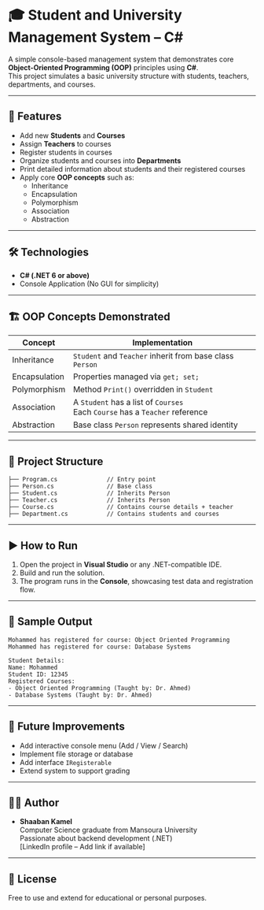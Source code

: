 
# 🎓 Student and University Management System – C#

A simple console-based management system that demonstrates core **Object-Oriented Programming (OOP)** principles using **C#**.  
This project simulates a basic university structure with students, teachers, departments, and courses.

---

## 🧠 Features

- Add new **Students** and **Courses**
- Assign **Teachers** to courses
- Register students in courses
- Organize students and courses into **Departments**
- Print detailed information about students and their registered courses
- Apply core **OOP concepts** such as:
  - Inheritance
  - Encapsulation
  - Polymorphism
  - Association
  - Abstraction

---

## 🛠️ Technologies

- **C# (.NET 6 or above)**  
- Console Application (No GUI for simplicity)

---

## 🏗️ OOP Concepts Demonstrated

| Concept         | Implementation                                                                 |
|-----------------|---------------------------------------------------------------------------------|
| Inheritance     | `Student` and `Teacher` inherit from base class `Person`                       |
| Encapsulation   | Properties managed via `get; set;`                                              |
| Polymorphism    | Method `Print()` overridden in `Student`                                       |
| Association     | A `Student` has a list of `Courses`<br>Each `Course` has a `Teacher` reference |
| Abstraction     | Base class `Person` represents shared identity                                 |

---

## 📁 Project Structure

```
├── Program.cs              // Entry point
├── Person.cs               // Base class
├── Student.cs              // Inherits Person
├── Teacher.cs              // Inherits Person
├── Course.cs               // Contains course details + teacher
├── Department.cs           // Contains students and courses
```

---

## ▶️ How to Run

1. Open the project in **Visual Studio** or any .NET-compatible IDE.
2. Build and run the solution.
3. The program runs in the **Console**, showcasing test data and registration flow.

---

## 📸 Sample Output

```
Mohammed has registered for course: Object Oriented Programming
Mohammed has registered for course: Database Systems

Student Details:
Name: Mohammed
Student ID: 12345
Registered Courses:
- Object Oriented Programming (Taught by: Dr. Ahmed)
- Database Systems (Taught by: Dr. Ahmed)
```

---

## 🚀 Future Improvements

- Add interactive console menu (Add / View / Search)
- Implement file storage or database
- Add interface `IRegisterable`
- Extend system to support grading

---

## 🧑‍💻 Author

- **Shaaban Kamel**  
  Computer Science graduate from Mansoura University  
  Passionate about backend development (.NET)  
  [LinkedIn profile – Add link if available]  

---

## 📄 License

Free to use and extend for educational or personal purposes.
